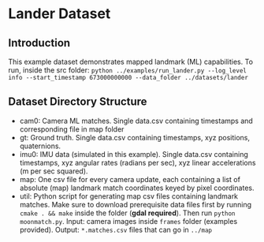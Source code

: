 # Lander Dataset

## Introduction
This example dataset demonstrates mapped landmark (ML) capabilities. To run, inside the src folder:
```python ../examples/run_lander.py --log_level info --start_timestamp 673000000000 --data_folder ../datasets/lander```

## Dataset Directory Structure
* cam0: Camera ML matches. Single data.csv containing timestamps and corresponding file in map folder
* gt: Ground truth. Single data.csv containing timestamps, xyz positions, quaternions.
* imu0: IMU data (simulated in this example). Single data.csv containing timestamps, xyz angular rates (radians per sec), xyz linear accelerations (m per sec squared).
* map: One csv file for every camera update, each containing a list of absolute (map) landmark match coordinates keyed by pixel coordinates.
* util: Python script for generating map csv files containing landmark matches. Make sure to download prerequisite data files first by running ```cmake . && make``` inside the folder (**gdal required**). Then run ```python moonmatch.py```. Input: camera images inside ```frames``` folder (examples provided). Output: ```*.matches.csv``` files that can go in ```../map```
